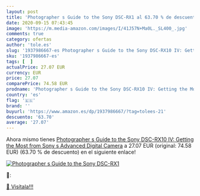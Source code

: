```yaml
---
layout: post
title: 'Photographer s Guide to the Sony DSC-RX1 al 63.70 % de descuento'
date: 2020-09-15 07:43:45
image: 'https://m.media-amazon.com/images/I/41J57N+Ma0L._SL400_.jpg'
comments: true
category: ofertas
author: 'tole.es'
slug: '1937986667-es Photographer s Guide to the Sony DSC-RX10 IV: Getting the...'
sku: '1937986667-es'
tags: [  ]
actualPrice: 27.07 EUR
currency: EUR
price: 27.07
comparePrice: 74.58 EUR
prodname: 'Photographer s Guide to the Sony DSC-RX10 IV: Getting the Most from Sony s Advanced Digital Camera'
country: 'es'
flag: '🇪🇸'
brand: ''
buyurl: 'https://www.amazon.es/dp/1937986667/?tag=tolees-21'
descuento: '63.70'
average: '27.07'
---
```


Ahora mismo tienes [Photographer s Guide to the Sony DSC-RX10 IV: Getting the Most from Sony s Advanced Digital Camera](https://www.amazon.es/dp/1937986667/?tag=tolees-21) a 27.07 EUR (original: 74.58 EUR) (63.70 %  de descuento) en el siguiente enlace!

[![Photographer s Guide to the Sony DSC-RX1](https://m.media-amazon.com/images/I/41J57N+Ma0L._SL400_.jpg)](https://www.amazon.es/dp/1937986667/?tag=tolees-21)

🔎:


[🛒 Visítala!!!](https://www.amazon.es/dp/1937986667/?tag=tolees-21)

